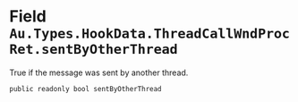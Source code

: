 # Field `Au.Types.HookData.ThreadCallWndProcRet.sentByOtherThread`

True if the message was sent by another thread.

```
public readonly bool sentByOtherThread
```